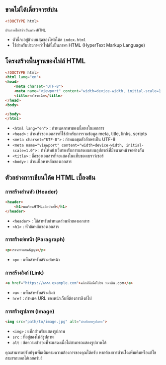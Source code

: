 ## ขาดไม่ได้เดี๋ยวจารย์บ่น

```html
<!DOCTYPE html>
```
`ประกาศไฟล์ว่าเป็นภาษาHTML`
- ตัวนี้จะอยู่ข้างบนสุดของไฟล์โค้ด `index.html`
- ใช้สำหรับประกาศว่าไฟล์นี้เป็นภาษา HTML (HyperText Markup Language)

## โครงสร้างพื้นฐานของไฟล์ HTML

```html
<!DOCTYPE html>
<html lang="en">
<head>
    <meta charset="UTF-8">
    <meta name="viewport" content="width=device-width, initial-scale=1.0">
    <title>อะไรวะเนี่ย</title>
</head>
<body>

</body>
</html>
```

- `<html lang="en">` : กำหนดภาษาของเนื้อหาในเอกสาร
- `<head>` : ส่วนหัวของเอกสารที่ใช้สำหรับการรวมข้อมูล meta, title, links, scripts
- `<meta charset="UTF-8">` : กำหนดชุดตัวอักษรเป็น UTF-8
- `<meta name="viewport" content="width=device-width, initial-scale=1.0">` : ทำให้หน้าเว็บรองรับการแสดงผลบนอุปกรณ์ที่มีขนาดหน้าจอต่างกัน
- `<title>` : ชื่อของเอกสารที่จะแสดงในแท็บของเบราว์เซอร์
- `<body>` : ส่วนเนื้อหาหลักของเอกสาร

## ตัวอย่างการเขียนโค้ด HTML เบื้องต้น

### การสร้างส่วนหัว (Header)

```html
<header>
    <h1>ผมเรียนHTMLแล้วปวดขี้</h1>
</header>
```

- `<header>` : ใช้สำหรับกำหนดส่วนหัวของเอกสาร
- `<h1>` : หัวข้อหลักของเอกสาร

### การสร้างย่อหน้า (Paragraph)

```html
<p>เราจะทำตามสัญญา</p>
```

- `<p>` : แท็กสำหรับสร้างย่อหน้า

### การสร้างลิงก์ (Link)

```html
<a href="https://www.example.com">คลิกที่นี่เพื่อไปยัง หมาบิน.com</a>
```

- `<a>` : แท็กสำหรับสร้างลิงก์
- `href` : กำหนด URL ของหน้าเว็บที่ต้องการลิงก์ไป

### การสร้างรูปภาพ (Image)

```html
<img src="path/to/image.jpg" alt="คำอธิบายรูปภาพ">
```

- `<img>` : แท็กสำหรับแสดงรูปภาพ
- `src` : ที่อยู่ของไฟล์รูปภาพ
- `alt` : ข้อความสำรองที่จะแสดงเมื่อไม่สามารถแสดงรูปภาพได้

คุณสามารถปรับปรุงเพิ่มเติมตามความต้องการของคุณได้ครับ หากต้องการส่วนใดเพิ่มเติมหรือแก้ไข สามารถบอกได้เลยครับ!
